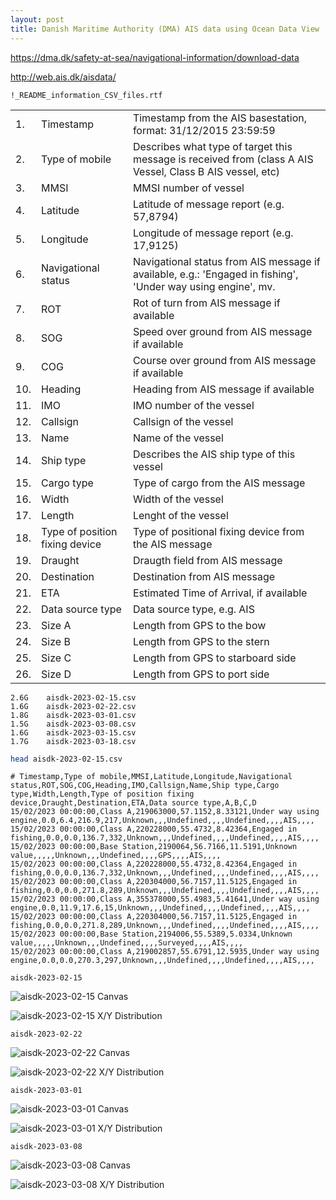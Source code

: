 ```yaml
---
layout: post
title: Danish Maritime Authority (DMA) AIS data using Ocean Data View
---
```


<https://dma.dk/safety-at-sea/navigational-information/download-data>

<http://web.ais.dk/aisdata/>

`!_README_information_CSV_files.rtf	`

<table>
<tbody>
  <tr>
    <td>1.</td>
    <td>Timestamp</td>
    <td>Timestamp from the AIS basestation, format: 31/12/2015 23:59:59</td>
  </tr>
  <tr>
    <td>2.</td>
    <td>Type of mobile</td>
    <td>Describes what type of target this message is received from (class A AIS Vessel, Class B AIS vessel, etc)</td>
  </tr>
  <tr>
    <td>3.</td>
    <td>MMSI</td>
    <td>MMSI number of vessel</td>
  </tr>
  <tr>
    <td>4.</td>
    <td>Latitude</td>
    <td>Latitude of message report (e.g. 57,8794)</td>
  </tr>
  <tr>
    <td>5.</td>
    <td>Longitude</td>
    <td>Longitude of message report (e.g. 17,9125)</td>
  </tr>
  <tr>
    <td>6.</td>
    <td>Navigational status</td>
    <td>Navigational status from AIS message if available, e.g.: 'Engaged in fishing', 'Under way using engine', mv.</td>
  </tr>
  <tr>
    <td>7.</td>
    <td>ROT</td>
    <td>Rot of turn from AIS message if available</td>
  </tr>
  <tr>
    <td>8.</td>
    <td>SOG</td>
    <td>Speed over ground from AIS message if available</td>
  </tr>
  <tr>
    <td>9.</td>
    <td>COG</td>
    <td>Course over ground from AIS message if available</td>
  </tr>
  <tr>
    <td>10.</td>
    <td>Heading</td>
    <td>Heading from AIS message if available</td>
  </tr>
  <tr>
    <td>11.</td>
    <td>IMO</td>
    <td>IMO number of the vessel</td>
  </tr>
  <tr>
    <td>12.</td>
    <td>Callsign</td>
    <td>Callsign of the vessel</td>
  </tr>
  <tr>
    <td>13.</td>
    <td>Name</td>
    <td>Name of the vessel</td>
  </tr>
  <tr>
    <td>14.</td>
    <td>Ship type</td>
    <td>Describes the AIS ship type of this vessel</td>
  </tr>
  <tr>
    <td>15.</td>
    <td>Cargo type</td>
    <td>Type of cargo from the AIS message</td>
  </tr>
  <tr>
    <td>16.</td>
    <td>Width</td>
    <td>Width of the vessel</td>
  </tr>
  <tr>
    <td>17.</td>
    <td>Length</td>
    <td>Lenght of the vessel</td>
  </tr>
  <tr>
    <td>18.</td>
    <td>Type of position fixing device</td>
    <td>Type of positional fixing device from the AIS message</td>
  </tr>
  <tr>
    <td>19.</td>
    <td>Draught</td>
    <td>Draugth field from AIS message</td>
  </tr>
  <tr>
    <td>20.</td>
    <td>Destination</td>
    <td>Destination from AIS message</td>
  </tr>
  <tr>
    <td>21.</td>
    <td>ETA</td>
    <td>Estimated Time of Arrival, if available</td>
  </tr>
  <tr>
    <td>22.</td>
    <td>Data source type</td>
    <td>Data source type, e.g. AIS</td>
  </tr>
  <tr>
    <td>23.</td>
    <td>Size A</td>
    <td>Length from GPS to the bow</td>
  </tr>
  <tr>
    <td>24.</td>
    <td>Size B</td>
    <td>Length from GPS to the stern</td>
  </tr>
  <tr>
    <td>25.</td>
    <td>Size C</td>
    <td>Length from GPS to starboard side</td>
  </tr>
  <tr>
    <td>26.</td>
    <td>Size D</td>
    <td>Length from GPS to port side</td>
  </tr>
</tbody>
</table>


```
2.6G    aisdk-2023-02-15.csv
1.6G    aisdk-2023-02-22.csv
1.8G    aisdk-2023-03-01.csv
1.5G    aisdk-2023-03-08.csv
1.6G    aisdk-2023-03-15.csv
1.7G    aisdk-2023-03-18.csv
```

```bash
head aisdk-2023-02-15.csv
```

```
# Timestamp,Type of mobile,MMSI,Latitude,Longitude,Navigational status,ROT,SOG,COG,Heading,IMO,Callsign,Name,Ship type,Cargo type,Width,Length,Type of position fixing device,Draught,Destination,ETA,Data source type,A,B,C,D
15/02/2023 00:00:00,Class A,219063000,57.1152,8.33121,Under way using engine,0.0,6.4,216.9,217,Unknown,,,Undefined,,,,Undefined,,,,AIS,,,,
15/02/2023 00:00:00,Class A,220228000,55.4732,8.42364,Engaged in fishing,0.0,0.0,136.7,332,Unknown,,,Undefined,,,,Undefined,,,,AIS,,,,
15/02/2023 00:00:00,Base Station,2190064,56.7166,11.5191,Unknown value,,,,,Unknown,,,Undefined,,,,GPS,,,,AIS,,,,
15/02/2023 00:00:00,Class A,220228000,55.4732,8.42364,Engaged in fishing,0.0,0.0,136.7,332,Unknown,,,Undefined,,,,Undefined,,,,AIS,,,,
15/02/2023 00:00:00,Class A,220304000,56.7157,11.5125,Engaged in fishing,0.0,0.0,271.8,289,Unknown,,,Undefined,,,,Undefined,,,,AIS,,,,
15/02/2023 00:00:00,Class A,355378000,55.4983,5.41641,Under way using engine,0.0,11.9,17.6,15,Unknown,,,Undefined,,,,Undefined,,,,AIS,,,,
15/02/2023 00:00:00,Class A,220304000,56.7157,11.5125,Engaged in fishing,0.0,0.0,271.8,289,Unknown,,,Undefined,,,,Undefined,,,,AIS,,,,
15/02/2023 00:00:00,Base Station,2194006,55.5389,5.0334,Unknown value,,,,,Unknown,,,Undefined,,,,Surveyed,,,,AIS,,,,
15/02/2023 00:00:00,Class A,219002857,55.6791,12.5935,Under way using engine,0.0,0.0,270.3,297,Unknown,,,Undefined,,,,Undefined,,,,AIS,,,,
```

`aisdk-2023-02-15`

![aisdk-2023-02-15 Canvas](/images/DanishMaritimeAuthority/aisdk-2023-02-15-canvas.png)

![aisdk-2023-02-15 X/Y Distribution](/images/DanishMaritimeAuthority/aisdk-2023-02-15-X_Y.png)

`aisdk-2023-02-22`

![aisdk-2023-02-22 Canvas](/images/DanishMaritimeAuthority/aisdk-2023-02-22-canvas.png)

![aisdk-2023-02-22 X/Y Distribution](/images/DanishMaritimeAuthority/aisdk-2023-02-22-X_Y.png)

`aisdk-2023-03-01`

![aisdk-2023-03-01 Canvas](/images/DanishMaritimeAuthority/aisdk-2023-03-01-canvas.png)

![aisdk-2023-03-01 X/Y Distribution](/images/DanishMaritimeAuthority/aisdk-2023-03-01-X_Y.png)

`aisdk-2023-03-08`

![aisdk-2023-03-08 Canvas](/images/DanishMaritimeAuthority/aisdk-2023-03-08-canvas.png)

![aisdk-2023-03-08 X/Y Distribution](/images/DanishMaritimeAuthority/aisdk-2023-03-08-X_Y.png)